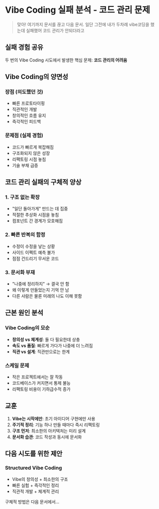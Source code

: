 # Vibe Coding 실패 분석 - 코드 관리 문제

> 맞아! 여기까지 문서를 끊고 다음 문서. 일단 그전에 내가 두차례 vibe코딩을 했는데 실패했어 코드 관리가 안되더라고

## 실패 경험 공유

두 번의 Vibe Coding 시도에서 발생한 핵심 문제:
**코드 관리의 어려움**

## Vibe Coding의 양면성

### 장점 (의도했던 것)
- 빠른 프로토타이핑
- 직관적인 개발
- 창의적인 흐름 유지
- 즉각적인 피드백

### 문제점 (실제 경험)
- 코드가 빠르게 복잡해짐
- 구조화되지 않은 성장
- 리팩토링 시점 놓침
- 기술 부채 급증

## 코드 관리 실패의 구체적 양상

### 1. 구조 없는 확장
- "일단 돌아가게" 만드는 데 집중
- 적절한 추상화 시점을 놓침
- 컴포넌트 간 경계가 모호해짐

### 2. 빠른 반복의 함정
- 수정이 수정을 낳는 상황
- 사이드 이펙트 예측 불가
- 점점 건드리기 무서운 코드

### 3. 문서화 부재
- "나중에 정리하지" → 결국 안 함
- 왜 이렇게 만들었는지 기억 안 남
- 다른 사람은 물론 미래의 나도 이해 못함

## 근본 원인 분석

### Vibe Coding의 모순
- **창의성 vs 체계성**: 둘 다 필요한데 상충
- **속도 vs 품질**: 빠르게 가다가 나중에 더 느려짐
- **직관 vs 설계**: 직관만으로는 한계

### 스케일 문제
- 작은 프로젝트에서는 잘 작동
- 코드베이스가 커지면서 통제 불능
- 리팩토링 비용이 기하급수적 증가

## 교훈

1. **Vibe는 시작에만**: 초기 아이디어 구현에만 사용
2. **주기적 정리**: 기능 하나 만들 때마다 즉시 리팩토링
3. **구조 먼저**: 최소한의 아키텍처는 미리 설계
4. **문서화 습관**: 코드 작성과 동시에 문서화

## 다음 시도를 위한 제안

### Structured Vibe Coding
- Vibe의 창의성 + 최소한의 구조
- 빠른 실험 + 즉각적인 정리
- 직관적 개발 + 체계적 관리

구체적 방법은 다음 문서에서...